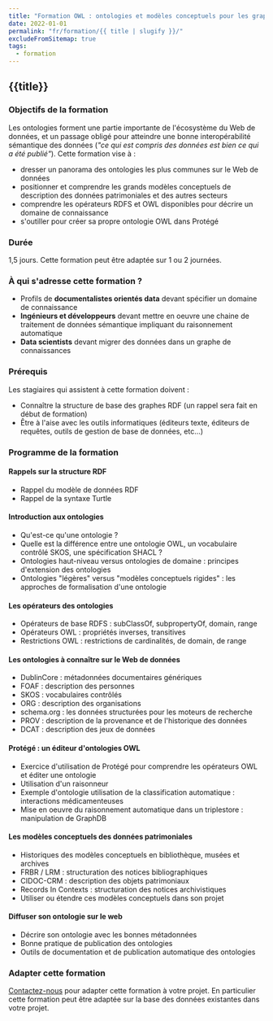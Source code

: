 ```yaml
---
title: "Formation OWL : ontologies et modèles conceptuels pour les graphes de connaissances"
date: 2022-01-01
permalink: "fr/formation/{{ title | slugify }}/"
excludeFromSitemap: true
tags:
  - formation
---
```


## {{title}}

### Objectifs de la formation

Les ontologies forment une partie importante de l'écosystème du Web de données, et un passage obligé pour atteindre une bonne interopérabilité sémantique des données (_"ce qui est compris des données est bien ce qui a été publié"_). Cette formation vise à :
  - dresser un panorama des ontologies les plus communes sur le Web de données
  - positionner et comprendre les grands modèles conceptuels de description des données patrimoniales et des autres secteurs
  - comprendre les opérateurs RDFS et OWL disponibles pour décrire un domaine de connaissance
  - s'outiller pour créer sa propre ontologie OWL dans Protégé

### Durée

1,5 jours. Cette formation peut être adaptée sur 1 ou 2 journées.

### À qui s'adresse cette formation ?

- Profils de **documentalistes orientés data** devant spécifier un domaine de connaissance
- **Ingénieurs et développeurs** devant mettre en oeuvre une chaine de traitement de données sémantique impliquant du raisonnement automatique
- **Data scientists** devant migrer des données dans un graphe de connaissances

### Prérequis

Les stagiaires qui assistent à cette formation doivent :
  - Connaître la structure de base des graphes RDF (un rappel sera fait en début de formation)
  - Être à l'aise avec les outils informatiques (éditeurs texte, éditeurs de requêtes, outils de gestion de base de données, etc...)


### Programme de la formation

#### Rappels sur la structure RDF

- Rappel du modèle de données RDF
- Rappel de la syntaxe Turtle

#### Introduction aux ontologies

- Qu'est-ce qu'une ontologie ?
- Quelle est la différence entre une ontologie OWL, un vocabulaire contrôlé SKOS, une spécification SHACL ?
- Ontologies haut-niveau versus ontologies de domaine : principes d'extension des ontologies
- Ontologies "légères" versus "modèles conceptuels rigides" : les approches de formalisation d'une ontologie

#### Les opérateurs des ontologies

- Opérateurs de base RDFS : subClassOf, subpropertyOf, domain, range
- Opérateurs OWL : propriétés inverses, transitives
- Restrictions OWL : restrictions de cardinalités, de domain, de range

#### Les ontologies à connaître sur le Web de données

- DublinCore : métadonnées documentaires génériques
- FOAF : description des personnes
- SKOS : vocabulaires contrôlés
- ORG : description des organisations
- schema.org : les données structurées pour les moteurs de recherche
- PROV : description de la provenance et de l'historique des données
- DCAT : description des jeux de données

#### Protégé : un éditeur d'ontologies OWL

- Exercice d'utilisation de Protégé pour comprendre les opérateurs OWL et éditer une ontologie
- Utilisation d'un raisonneur
- Exemple d'ontologie utilisation de la classification automatique : interactions médicamenteuses
- Mise en oeuvre du raisonnement automatique dans un triplestore : manipulation de GraphDB

#### Les modèles conceptuels des données patrimoniales

- Historiques des modèles conceptuels en bibliothèque, musées et archives
- FRBR / LRM : structuration des notices bibliographiques
- CIDOC-CRM : description des objets patrimoniaux
- Records In Contexts : structuration des notices archivistiques
- Utiliser ou étendre ces modèles conceptuels dans son projet

#### Diffuser son ontologie sur le web

- Décrire son ontologie avec les bonnes métadonnées
- Bonne pratique de publication des ontologies
- Outils de documentation et de publication automatique des ontologies

### Adapter cette formation

[Contactez-nous](https://www.sparna.fr/fr/contact/) pour adapter cette formation à votre projet. En particulier cette formation peut être adaptée sur la base des données existantes dans votre projet.

